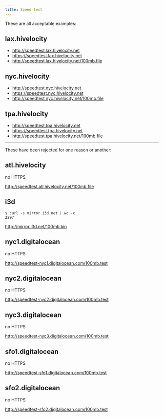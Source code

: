 ```yaml
---
title: Speed test
---
```


These are all acceptable examples:

## lax.hivelocity

- <http://speedtest.lax.hivelocity.net>
- <https://speedtest.lax.hivelocity.net>
- <http://speedtest.lax.hivelocity.net/100mb.file>

## nyc.hivelocity

- <http://speedtest.nyc.hivelocity.net>
- <https://speedtest.nyc.hivelocity.net>
- <http://speedtest.nyc.hivelocity.net/100mb.file>

## tpa.hivelocity

- <http://speedtest.tpa.hivelocity.net>
- <https://speedtest.tpa.hivelocity.net>
- <http://speedtest.tpa.hivelocity.net/100mb.file>

--------------------------------------------------------------------------------

These have been rejected for one reason or another:

## atl.hivelocity

no HTTPS

<http://speedtest.atl.hivelocity.net/100mb.file>

## i3d

~~~
$ curl -s mirror.i3d.net | wc -c
2297
~~~

<http://mirror.i3d.net/100mb.bin>

## nyc1.digitalocean

no HTTPS

<http://speedtest-nyc1.digitalocean.com/100mb.test>

## nyc2.digitalocean

no HTTPS

<http://speedtest-nyc2.digitalocean.com/100mb.test>

## nyc3.digitalocean

no HTTPS

<http://speedtest-nyc3.digitalocean.com/100mb.test>

## sfo1.digitalocean

no HTTPS

<http://speedtest-sfo1.digitalocean.com/100mb.test>

## sfo2.digitalocean

no HTTPS

<http://speedtest-sfo2.digitalocean.com/100mb.test>
